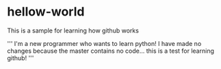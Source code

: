 # hellow-world
This is a sample for learning how github works

'''
I'm a new programmer who wants to learn python!
I have made no changes because the master contains no code...
this is a test for learning github!
'''

